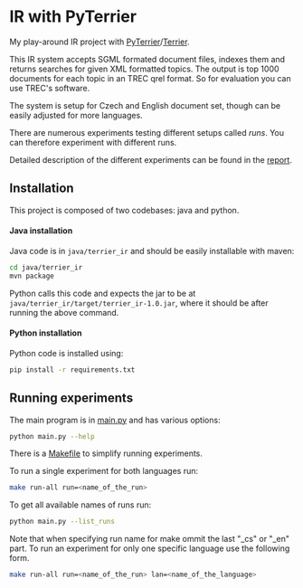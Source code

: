 [./main]: ./main.py
[./Makefile]: ./Makefile
[terrier]: https://github.com/terrier-org/terrier-core
[pyterrier]: https://github.com/terrier-org/pyterrier
[report]: ./report/report.pdf
# IR with PyTerrier

My play-around IR project with [PyTerrier][pyterrier]/[Terrier][terrier].

This IR system accepts SGML formated document files, indexes them and returns
searches for given XML formatted topics. The output is top 1000 documents for
each topic in an TREC qrel format. So for evaluation you can use TREC's
software.

The system is setup for Czech and English document set, though can be easily
adjusted for more languages.

There are numerous experiments testing different setups called *runs*. You can
therefore experiment with different runs.

Detailed description of the different experiments can be found in the
[report][report].

## Installation

This project is composed of two codebases: java and python.

#### Java installation

Java code is in `java/terrier_ir` and should be easily installable with maven:
```bash
cd java/terrier_ir
mvn package
```

Python calls this code and expects the jar to be at
`java/terrier_ir/target/terrier_ir-1.0.jar`, where it should be after running the
above command.

#### Python installation

Python code is installed using:
```bash
pip install -r requirements.txt
```

## Running experiments

The main program is in [main.py][./main] and has various options:

```bash
python main.py --help
```

There is a [Makefile][./Makefile] to simplify running experiments.

To run a single experiment for both languages run:

```bash
make run-all run=<name_of_the_run>
```

To get all available names of runs run:
```bash
python main.py --list_runs
```

Note that when specifying run name for make ommit the last "\_cs" or "\_en" part.
To run an experiment for only one specific language use the following form.

```bash
make run-all run=<name_of_the_run> lan=<name_of_the_language>
```
